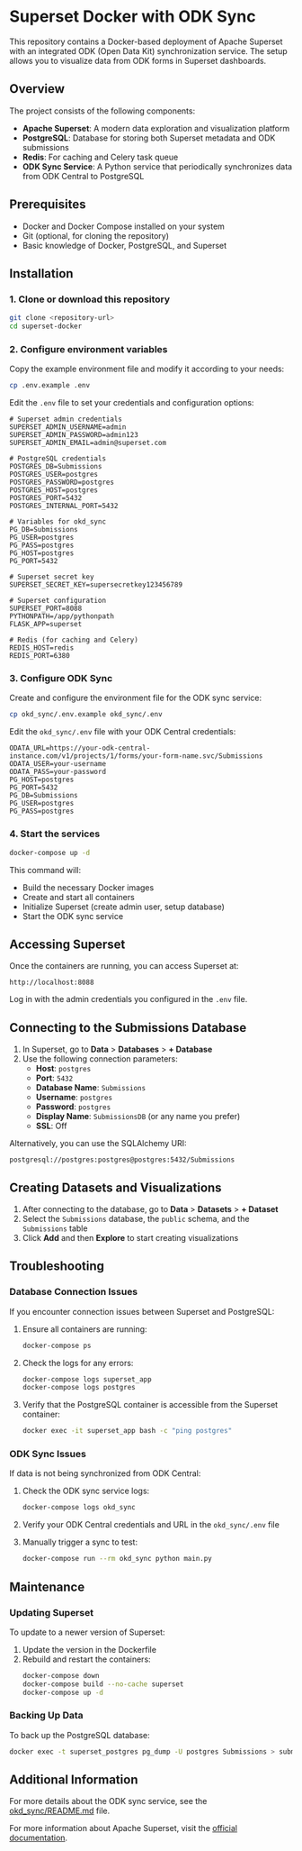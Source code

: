 # Superset Docker with ODK Sync

This repository contains a Docker-based deployment of Apache Superset with an integrated ODK (Open Data Kit) synchronization service. The setup allows you to visualize data from ODK forms in Superset dashboards.

## Overview

The project consists of the following components:

- **Apache Superset**: A modern data exploration and visualization platform
- **PostgreSQL**: Database for storing both Superset metadata and ODK submissions
- **Redis**: For caching and Celery task queue
- **ODK Sync Service**: A Python service that periodically synchronizes data from ODK Central to PostgreSQL

## Prerequisites

- Docker and Docker Compose installed on your system
- Git (optional, for cloning the repository)
- Basic knowledge of Docker, PostgreSQL, and Superset

## Installation

### 1. Clone or download this repository

```bash
git clone <repository-url>
cd superset-docker
```

### 2. Configure environment variables

Copy the example environment file and modify it according to your needs:

```bash
cp .env.example .env
```

Edit the `.env` file to set your credentials and configuration options:

```
# Superset admin credentials
SUPERSET_ADMIN_USERNAME=admin
SUPERSET_ADMIN_PASSWORD=admin123
SUPERSET_ADMIN_EMAIL=admin@superset.com

# PostgreSQL credentials
POSTGRES_DB=Submissions
POSTGRES_USER=postgres
POSTGRES_PASSWORD=postgres
POSTGRES_HOST=postgres
POSTGRES_PORT=5432
POSTGRES_INTERNAL_PORT=5432

# Variables for okd_sync
PG_DB=Submissions
PG_USER=postgres
PG_PASS=postgres
PG_HOST=postgres
PG_PORT=5432

# Superset secret key
SUPERSET_SECRET_KEY=supersecretkey123456789

# Superset configuration
SUPERSET_PORT=8088
PYTHONPATH=/app/pythonpath
FLASK_APP=superset

# Redis (for caching and Celery)
REDIS_HOST=redis
REDIS_PORT=6380
```

### 3. Configure ODK Sync

Create and configure the environment file for the ODK sync service:

```bash
cp okd_sync/.env.example okd_sync/.env
```

Edit the `okd_sync/.env` file with your ODK Central credentials:

```
ODATA_URL=https://your-odk-central-instance.com/v1/projects/1/forms/your-form-name.svc/Submissions
ODATA_USER=your-username
ODATA_PASS=your-password
PG_HOST=postgres
PG_PORT=5432
PG_DB=Submissions
PG_USER=postgres
PG_PASS=postgres
```

### 4. Start the services

```bash
docker-compose up -d
```

This command will:
- Build the necessary Docker images
- Create and start all containers
- Initialize Superset (create admin user, setup database)
- Start the ODK sync service

## Accessing Superset

Once the containers are running, you can access Superset at:

```
http://localhost:8088
```

Log in with the admin credentials you configured in the `.env` file.

## Connecting to the Submissions Database

1. In Superset, go to **Data** > **Databases** > **+ Database**
2. Use the following connection parameters:
   - **Host**: `postgres`
   - **Port**: `5432`
   - **Database Name**: `Submissions`
   - **Username**: `postgres`
   - **Password**: `postgres`
   - **Display Name**: `SubmissionsDB` (or any name you prefer)
   - **SSL**: Off

Alternatively, you can use the SQLAlchemy URI:
```
postgresql://postgres:postgres@postgres:5432/Submissions
```

## Creating Datasets and Visualizations

1. After connecting to the database, go to **Data** > **Datasets** > **+ Dataset**
2. Select the `Submissions` database, the `public` schema, and the `Submissions` table
3. Click **Add** and then **Explore** to start creating visualizations

## Troubleshooting

### Database Connection Issues

If you encounter connection issues between Superset and PostgreSQL:

1. Ensure all containers are running:
   ```bash
   docker-compose ps
   ```

2. Check the logs for any errors:
   ```bash
   docker-compose logs superset_app
   docker-compose logs postgres
   ```

3. Verify that the PostgreSQL container is accessible from the Superset container:
   ```bash
   docker exec -it superset_app bash -c "ping postgres"
   ```

### ODK Sync Issues

If data is not being synchronized from ODK Central:

1. Check the ODK sync service logs:
   ```bash
   docker-compose logs okd_sync
   ```

2. Verify your ODK Central credentials and URL in the `okd_sync/.env` file

3. Manually trigger a sync to test:
   ```bash
   docker-compose run --rm okd_sync python main.py
   ```

## Maintenance

### Updating Superset

To update to a newer version of Superset:

1. Update the version in the Dockerfile
2. Rebuild and restart the containers:
   ```bash
   docker-compose down
   docker-compose build --no-cache superset
   docker-compose up -d
   ```

### Backing Up Data

To back up the PostgreSQL database:

```bash
docker exec -t superset_postgres pg_dump -U postgres Submissions > submissions_backup.sql
```

## Additional Information

For more details about the ODK sync service, see the [okd_sync/README.md](okd_sync/README.md) file.

For more information about Apache Superset, visit the [official documentation](https://superset.apache.org/docs/intro).
